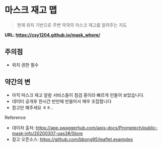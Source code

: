 # 마스크 재고 맵

> 현재 위치 기반으로 주변 약국의 마스크 재고를 알려주는 지도

**URL: https://csy1204.github.io/mask_where/**


## 주의점
- 위치 권한 필수

## 약간의 변
- 아직 마스크 재고 알람 서비스들이 점검 중이라 빠르게 만들어 보았습니다. 
- 데이터 공개후 한시간 반만에 만들어서 매우 조잡합니다
- 참고만 해주세요 ㅎㅎ..


Reference
- 데이처 출처: https://app.swaggerhub.com/apis-docs/Promptech/public-mask-info/20200307-oas3#/Store
- 참고 오픈소스: https://github.com/bbong95/leaflet.examples





